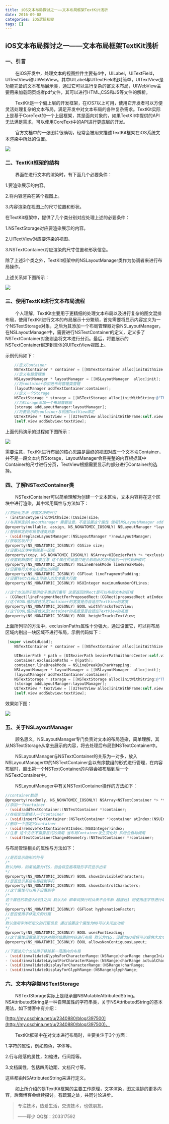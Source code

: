 ```yaml
---
title: iOS文本布局探讨之一——文本布局框架TextKit浅析
date: 2016-09-08
categories: iOS逻辑初窥
tags: []
---
```

## iOS文本布局探讨之一——文本布局框架TextKit浅析

### 一、引言

        在iOS开发中，处理文本的视图控件主要有4中，UILabel，UITextField，UITextView和UIWebView。其中UILabel与UITextField相对简单，UITextView是功能完备的文本布局展示类，通过它可以进行复杂的富文本布局，UIWebView主要用来加载网页或者pdf文件，其可以进行HTML,CSS和JS等文件的解析。

        TextKit是一个偏上层的开发框架，在iOS7以上可用，使用它开发者可以方便灵活处理复杂的文本布局，满足开发中对文本布局的各种复杂需求。TextKit实际上是基于CoreText的一个上层框架，其是面向对象的，如果TextKit中提供的API无法满足需求，可以使用CoreText中的API进行更底层的开发。

        官方文档中的一张图片很确切，经常会被用来描述TextKit框架在iOS系统文本渲染中所处的位置。

![](http://static.oschina.net/uploads/space/2016/0907/144209_lTBy_2340880.png)

### 二、TextKit框架的结构

        界面在进行文本的渲染时，有下面几个必要条件：

1.要渲染展示的内容。

2.将内容渲染在某个视图上。

3.内容渲染在视图上的尺寸位置和形状。

在TextKit框架中，提供了几个类分别对应处理上述的必要条件：

1.NSTextStorage对应要渲染展示的内容。

2.UITextView对应要渲染的视图。

3.NSTextContainer对应渲染的尺寸位置和形状信息。

除了上述3个类之外，TextKit框架中的NSLayoutManager类作为协调者来进行布局操作。

上述关系如下图所示：

![](http://static.oschina.net/uploads/space/2016/0907/151329_DAqp_2340880.png)

### 三、使用TextKit进行文本布局流程

        个人理解，TextKit主要用于更精细的处理文本布局以及进行复杂的图文混排布局，使用TextKit进行文本的布局展示十分繁琐，首先需要将显示内容定义为一个NSTextStorage对象，之后为其添加一个布局管理器对象NSLayoutManager，在NSLayoutManager中，需要进行NSTextContainer的定义，定义多了NSTextContainer对象则会将文本进行分页。最后，将要展示的NSTextContainer绑定到具体的UITextView视图上。

示例代码如下：

```objectivec
    //定义Container
    NSTextContainer * container = [[NSTextContainer alloc]initWithSize:CGSizeMake(150, 200)];
    //定义布局管理类
    NSLayoutManager * layoutManager = [[NSLayoutManager  alloc]init];
    //将container添加进布局管理类管理
    [layoutManager addTextContainer:container];
    //定义一个Storage
    NSTextStorage * storage = [[NSTextStorage alloc]initWithString:@"The NSTextContainer class defines a region where text is laid out. An NSLayoutManager uses NSTextContainer to determine where to break lines, lay out portions of text, and so on."];
    //为Storage添加一个布局管理器
    [storage addLayoutManager:layoutManager];
    //将要显示的container与视图TextView绑定
    UITextView * textView = [[UITextView alloc]initWithFrame:self.view.frame textContainer:container];
    [self.view addSubview:textView];

```

上面代码演示的过程如下图所示：

![](http://static.oschina.net/uploads/space/2016/0907/165945_QdHp_2340880.png)

需要注意，TextKit进行布局的核心思路是最终的视图对应一个文本块Container，并不是一段文本内容Storage，LayoutManager会将完整的内容根据其中Container的尺寸进行分页，TextView根据需要显示的部分进行Container的选择。

### 四、了解NSTextContainer类

        NSTextContainer可以简单理解为创建一个文本区块，文本内容将在这个区块中进行渲染，其中常用属性与方法如下：

```objectivec
//初始化方法 设置区块的尺寸
- (instancetype)initWithSize:(CGSize)size;
//与其绑定的layoutManager 需要注意，不是设置这个属性 使用[NSLayoutManager addTextContainer:]方式来进行绑定
@property(nullable, assign, NS_NONATOMIC_IOSONLY) NSLayoutManager *layoutManager;
//替换绑定的布局管理类对象
- (void)replaceLayoutManager:(NSLayoutManager *)newLayoutManager;
//获取区块尺寸
@property(NS_NONATOMIC_IOSONLY) CGSize size;
//设置从区块中剔除某一区域
@property(copy, NS_NONATOMIC_IOSONLY) NSArray<UIBezierPath *> *exclusionPaths;
//设置截断模式 需要注意 这个属性的设置只是会影响此区块的最后一行的截断模式
@property(NS_NONATOMIC_IOSONLY) NSLineBreakMode lineBreakMode;
//设置每行文本左右空出的间距
@property(NS_NONATOMIC_IOSONLY) CGFloat lineFragmentPadding;
//设置TextView上可输入的文本最大行数
@property(NS_NONATOMIC_IOSONLY) NSUInteger maximumNumberOfLines;

//这个方法用于提供给子类进行重写 这里返回的Rect是可以布局文本的区域
- (CGRect)lineFragmentRectForProposedRect:(CGRect)proposedRect atIndex:(NSUInteger)characterIndex writingDirection:(NSWritingDirection)baseWritingDirection remainingRect:(nullable CGRect *)remainingRect;
//这个BOOL值的属性决定Container的宽度是否自适应TextView的宽度
@property(NS_NONATOMIC_IOSONLY) BOOL widthTracksTextView;
//这个BOOL值的属性决定Container的高度是否自适应TextView的高度
@property(NS_NONATOMIC_IOSONLY) BOOL heightTracksTextView;
```

上面所列举的方法中，exclusionPaths属性十分强大，通过设置它，可以将布局区域内剔出一块区域不进行布局，示例代码如下：

```objectivec
 [super viewDidLoad];
    NSTextContainer * container = [[NSTextContainer alloc]initWithSize:CGSizeMake(300, 500)];

    UIBezierPath * path = [UIBezierPath bezierPathWithArcCenter:self.view.center radius:70 startAngle:0 endAngle:M_PI*2 clockwise:YES];
    container.exclusionPaths = @[path];
    container.lineBreakMode = NSLineBreakByCharWrapping;
    NSLayoutManager * layoutManager = [[NSLayoutManager  alloc]init];
    [layoutManager addTextContainer:container];
    NSTextStorage * storage = [[NSTextStorage alloc]initWithString:@"The NSTextContainer class defines a region where text is laid out. An NSLayoutManager uses NSTextContainer to determine where to break lines, lay out portions of text, and so on. An NSTextContainer object normally defines rectangular regions, but you can define exclusion paths inside the text container to create regions where text does not flow. You can also subclass to create text containers with nonrectangular regions, such as circular regions, regions with holes in them, or regions that flow alongside graphics.The NSTextContainer class defines a region where text is laid out. An NSLayoutManager uses NSTextContainer to determine where to break lines, lay out portions of text, and so on. An NSTextContainer object normally defines rectangular regions, but you can define exclusion paths inside the text container to create regions where text does not flow. You can also subclass to create text containers with nonrectangular regions, such as circular regions, regions with holes in them, or regions that flow alongside graphics.An NSLayoutManager uses NSTextContainer to determine where to break lines, lay out portions of text, and so on. An NSTextContainer object normally defines rectangular regions, but you can define exclusion paths inside the text container to create regions where text does not flow. You can also subclass to create text containers with nonrectangular regions, such as circular regions, regions with holes in them, or regions that flow alongside graphics."];
    [storage addLayoutManager:layoutManager];
    UITextView * textView = [[UITextView alloc]initWithFrame:self.view.frame textContainer:container];
    [self.view addSubview:textView];
```

效果如下图：

![](http://static.oschina.net/uploads/space/2016/0907/181210_GVd0_2340880.png)

### 五、关于NSLayoutManager

        顾名思义，NSLayoutManager专门负责对文本的布局渲染，简单理解，其从NSTextStorage从拿去展示的内容，将去处理后布局到NSTextContainer中。

        NSLayoutManager与NSTextContainer的关系为一对多，放入NSLayoutManager中的NSTextContainer会以有序数组的形式进行管理，在内容布局时，超出第一个NSTextContainer的内容会被布局到后一个NSTextContainer中。

        NSLayoutManager中有关NSTextContainer操作的方法如下：

```objectivec
//container数组
@property(readonly, NS_NONATOMIC_IOSONLY) NSArray<NSTextContainer *> *textContainers;
//添加一个container
- (void)addTextContainer:(NSTextContainer *)container;
//在指定位置插入一个container
- (void)insertTextContainer:(NSTextContainer *)container atIndex:(NSUInteger)index;
//删除一个指定的container
- (void)removeTextContainerAtIndex:(NSUInteger)index;
//注意 这个方法不需要显式的调用 当布局Container发生变化时 系统会自动调用
- (void)textContainerChangedGeometry:(NSTextContainer *)container;
```

与布局管理相关的属性与方法如下：

```objectivec
//是否显示隐形的符号
/*
默认为NO，如果设置为YES，则会将空格等隐形字符显示出来
*/
@property(NS_NONATOMIC_IOSONLY) BOOL showsInvisibleCharacters;
//是否显示某些布局控制字符
@property(NS_NONATOMIC_IOSONLY) BOOL showsControlCharacters;
//这个属性可以用于设置断字
/*
这个属性的取值为0到1之间 默认为0 即单词换行时从来不会中断 越接近1 则使用连字符进行单词换行中断的概率越大
*/
@property(NS_NONATOMIC_IOSONLY) CGFloat hyphenationFactor;
//是否使用字体定义的行距
/*
默认使用字体所定义的行距信息 通过设置这个属性为NO可以关闭此功能
*/
@property(NS_NONATOMIC_IOSONLY) BOOL usesFontLeading;
//这个属性设置是否允许对相邻位置的内容进行布局 默认为YES，设置为NO后将可以提供大文本布局的效率
@property(NS_NONATOMIC_IOSONLY) BOOL allowsNonContiguousLayout;

//下面这几个方法用于移除某一范围内的布局
- (void)invalidateGlyphsForCharacterRange:(NSRange)charRange changeInLength:(NSInteger)delta actualCharacterRange:(nullable NSRangePointer)actualCharRange;
- (void)invalidateLayoutForCharacterRange:(NSRange)charRange actualCharacterRange:(nullable NSRangePointer)actualCharRange NS_AVAILABLE(10_5, 7_0);
- (void)invalidateDisplayForCharacterRange:(NSRange)charRange;
- (void)invalidateDisplayForGlyphRange:(NSRange)glyphRange;


```

### 六、文本内容类NSTextStorage

        NSTextStorage实际上是继承自NSMutableAttributedString。NSAttributedString是一种自带属性的字符串类，关于NSAttributedString的基本用法，如下博客中有介绍：

[http://my.oschina.net/u/2340880/blog/397500](http://my.oschina.net/u/2340880/blog/397500)。

        TextKit框架中在对文本进行布局时，主要关注于3个方面：

1.字符的属性，例如颜色，字体等。

2.行与段落的属性，如缩进，行间距等。

3.文档属性，包括四周边距、文档尺寸等。

这些都由NSAttributedString来进行定义。

        如上所介绍的是TextKit框架的主要工作原理，文字渲染，图文混排的更多内容，后面博客会继续探讨。有疏漏之处，共同讨论进步。

> 专注技术，热爱生活，交流技术，也做朋友。
> 
> ——珲少 QQ群：203317592
